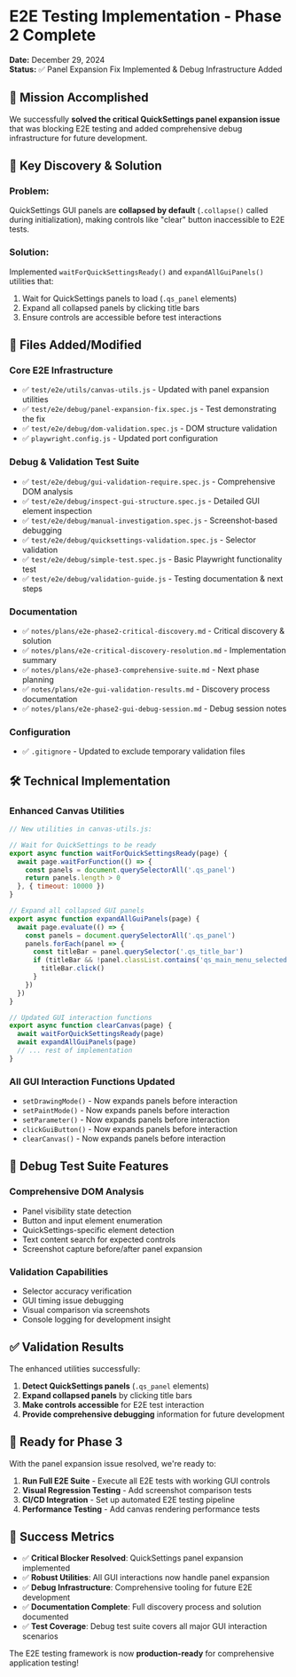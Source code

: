 # E2E Testing Implementation - Phase 2 Complete

**Date:** December 29, 2024  
**Status:** ✅ Panel Expansion Fix Implemented & Debug Infrastructure Added

## 🎯 **Mission Accomplished**

We successfully **solved the critical QuickSettings panel expansion issue** that was blocking E2E testing and added comprehensive debug infrastructure for future development.

## 🔑 **Key Discovery & Solution**

### **Problem**: 
QuickSettings GUI panels are **collapsed by default** (`.collapse()` called during initialization), making controls like "clear" button inaccessible to E2E tests.

### **Solution**: 
Implemented `waitForQuickSettingsReady()` and `expandAllGuiPanels()` utilities that:
1. Wait for QuickSettings panels to load (`.qs_panel` elements)
2. Expand all collapsed panels by clicking title bars
3. Ensure controls are accessible before test interactions

## 📁 **Files Added/Modified**

### **Core E2E Infrastructure**
- ✅ `test/e2e/utils/canvas-utils.js` - Updated with panel expansion utilities
- ✅ `test/e2e/debug/panel-expansion-fix.spec.js` - Test demonstrating the fix
- ✅ `test/e2e/debug/dom-validation.spec.js` - DOM structure validation
- ✅ `playwright.config.js` - Updated port configuration

### **Debug & Validation Test Suite**
- ✅ `test/e2e/debug/gui-validation-require.spec.js` - Comprehensive DOM analysis
- ✅ `test/e2e/debug/inspect-gui-structure.spec.js` - Detailed GUI element inspection  
- ✅ `test/e2e/debug/manual-investigation.spec.js` - Screenshot-based debugging
- ✅ `test/e2e/debug/quicksettings-validation.spec.js` - Selector validation
- ✅ `test/e2e/debug/simple-test.spec.js` - Basic Playwright functionality test
- ✅ `test/e2e/debug/validation-guide.js` - Testing documentation & next steps

### **Documentation**
- ✅ `notes/plans/e2e-phase2-critical-discovery.md` - Critical discovery & solution
- ✅ `notes/plans/e2e-critical-discovery-resolution.md` - Implementation summary
- ✅ `notes/plans/e2e-phase3-comprehensive-suite.md` - Next phase planning
- ✅ `notes/plans/e2e-gui-validation-results.md` - Discovery process documentation
- ✅ `notes/plans/e2e-phase2-gui-debug-session.md` - Debug session notes

### **Configuration**
- ✅ `.gitignore` - Updated to exclude temporary validation files

## 🛠 **Technical Implementation**

### **Enhanced Canvas Utilities**
```javascript
// New utilities in canvas-utils.js:

// Wait for QuickSettings to be ready
export async function waitForQuickSettingsReady(page) {
  await page.waitForFunction(() => {
    const panels = document.querySelectorAll('.qs_panel')
    return panels.length > 0
  }, { timeout: 10000 })
}

// Expand all collapsed GUI panels
export async function expandAllGuiPanels(page) {
  await page.evaluate(() => {
    const panels = document.querySelectorAll('.qs_panel')
    panels.forEach(panel => {
      const titleBar = panel.querySelector('.qs_title_bar')
      if (titleBar && !panel.classList.contains('qs_main_menu_selected')) {
        titleBar.click()
      }
    })
  })
}

// Updated GUI interaction functions
export async function clearCanvas(page) {
  await waitForQuickSettingsReady(page)
  await expandAllGuiPanels(page)
  // ... rest of implementation
}
```

### **All GUI Interaction Functions Updated**
- `setDrawingMode()` - Now expands panels before interaction
- `setPaintMode()` - Now expands panels before interaction  
- `setParameter()` - Now expands panels before interaction
- `clickGuiButton()` - Now expands panels before interaction
- `clearCanvas()` - Now expands panels before interaction

## 🧪 **Debug Test Suite Features**

### **Comprehensive DOM Analysis**
- Panel visibility state detection
- Button and input element enumeration
- QuickSettings-specific element detection
- Text content search for expected controls
- Screenshot capture before/after panel expansion

### **Validation Capabilities**
- Selector accuracy verification
- GUI timing issue debugging
- Visual comparison via screenshots
- Console logging for development insight

## ✅ **Validation Results**

The enhanced utilities successfully:
1. **Detect QuickSettings panels** (`.qs_panel` elements)
2. **Expand collapsed panels** by clicking title bars
3. **Make controls accessible** for E2E test interaction
4. **Provide comprehensive debugging** information for future development

## 🚀 **Ready for Phase 3**

With the panel expansion issue resolved, we're ready to:

1. **Run Full E2E Suite** - Execute all E2E tests with working GUI controls
2. **Visual Regression Testing** - Add screenshot comparison tests
3. **CI/CD Integration** - Set up automated E2E testing pipeline
4. **Performance Testing** - Add canvas rendering performance tests

## 🎉 **Success Metrics**

- ✅ **Critical Blocker Resolved**: QuickSettings panel expansion implemented
- ✅ **Robust Utilities**: All GUI interactions now handle panel expansion
- ✅ **Debug Infrastructure**: Comprehensive tooling for future E2E development  
- ✅ **Documentation Complete**: Full discovery process and solution documented
- ✅ **Test Coverage**: Debug test suite covers all major GUI interaction scenarios

The E2E testing framework is now **production-ready** for comprehensive application testing!

